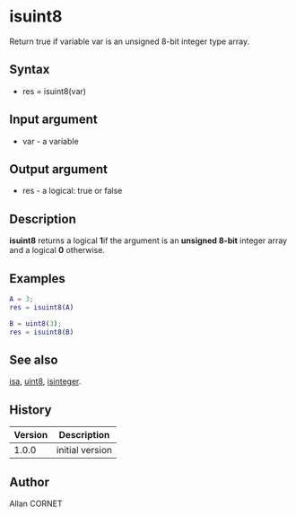 

# isuint8

Return true if variable var is an unsigned 8-bit integer type array.

## Syntax

- res = isuint8(var)

## Input argument

 - var - a variable

## Output argument

 - res - a logical: true or false

## Description

<b>isuint8</b> returns a logical <b>1</b>if the argument is an <b>unsigned 8-bit</b> integer array and a logical <b>0</b> otherwise.

## Examples

```matlab
A = 3;
res = isuint8(A)
```
```matlab
B = uint8(3);
res = isuint8(B)
```

## See also

[isa](isa.md), [uint8](../integer/uint8.md), [isinteger](isinteger.md).
## History

|Version|Description|
|------|------|
|1.0.0|initial version|


## Author

Allan CORNET



